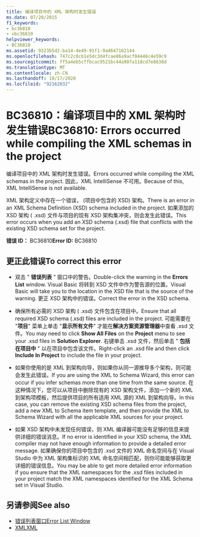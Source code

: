 ```yaml
---
title: 编译项目中的 XML 架构时发生错误
ms.date: 07/20/2015
f1_keywords:
- bc36810
- vbc36810
helpviewer_keywords:
- BC36810
ms.assetid: 9323b5d2-ba14-4e49-91f1-9ad647162144
ms.openlocfilehash: 747c2c8cb1e5dc3d4fcae86a9acf84446c4e59c9
ms.sourcegitcommit: ff5a4eb5cffbcac9521bc44a907a118cd7e8638d
ms.translationtype: MT
ms.contentlocale: zh-CN
ms.lasthandoff: 10/17/2020
ms.locfileid: "92162032"
---
```

# <a name="bc36810-errors-occurred-while-compiling-the-xml-schemas-in-the-project"></a><span data-ttu-id="a89c3-102">BC36810：编译项目中的 XML 架构时发生错误</span><span class="sxs-lookup"><span data-stu-id="a89c3-102">BC36810: Errors occurred while compiling the XML schemas in the project</span></span>

<span data-ttu-id="a89c3-103">编译项目中的 XML 架构时发生错误。</span><span class="sxs-lookup"><span data-stu-id="a89c3-103">Errors occurred while compiling the XML schemas in the project.</span></span> <span data-ttu-id="a89c3-104">因此，XML IntelliSense 不可用。</span><span class="sxs-lookup"><span data-stu-id="a89c3-104">Because of this, XML IntelliSense is not available.</span></span>

 <span data-ttu-id="a89c3-105">XML 架构定义中存在一个错误， (项目中包含的 XSD) 架构。</span><span class="sxs-lookup"><span data-stu-id="a89c3-105">There is an error in an XML Schema Definition (XSD) schema included in the project.</span></span> <span data-ttu-id="a89c3-106">如果添加的 XSD 架构 ( .xsd) 文件与项目的现有 XSD 架构集冲突，则会发生此错误。</span><span class="sxs-lookup"><span data-stu-id="a89c3-106">This error occurs when you add an XSD schema (.xsd) file that conflicts with the existing XSD schema set for the project.</span></span>

 <span data-ttu-id="a89c3-107">**错误 ID：** BC36810</span><span class="sxs-lookup"><span data-stu-id="a89c3-107">**Error ID:** BC36810</span></span>

## <a name="to-correct-this-error"></a><span data-ttu-id="a89c3-108">更正此错误</span><span class="sxs-lookup"><span data-stu-id="a89c3-108">To correct this error</span></span>

- <span data-ttu-id="a89c3-109">双击 " **错误列表** " 窗口中的警告。</span><span class="sxs-lookup"><span data-stu-id="a89c3-109">Double-click the warning in the **Errors List** window.</span></span> <span data-ttu-id="a89c3-110">Visual Basic 将转到 XSD 文件中作为警告源的位置。</span><span class="sxs-lookup"><span data-stu-id="a89c3-110">Visual Basic will take you to the location in the XSD file that is the source of the warning.</span></span> <span data-ttu-id="a89c3-111">更正 XSD 架构中的错误。</span><span class="sxs-lookup"><span data-stu-id="a89c3-111">Correct the error in the XSD schema.</span></span>

- <span data-ttu-id="a89c3-112">确保所有必需的 XSD 架构 ( .xsd) 文件包含在项目中。</span><span class="sxs-lookup"><span data-stu-id="a89c3-112">Ensure that all required XSD schema (.xsd) files are included in the project.</span></span> <span data-ttu-id="a89c3-113">可能需要在 "**项目**" 菜单上单击 "**显示所有文件**" 才能在**解决方案资源管理器**中查看 .xsd 文件。</span><span class="sxs-lookup"><span data-stu-id="a89c3-113">You may need to click **Show All Files** on the **Project** menu to see your .xsd files in **Solution Explorer**.</span></span> <span data-ttu-id="a89c3-114">右键单击 .xsd 文件，然后单击 " **包括在项目中** " 以在项目中包含该文件。</span><span class="sxs-lookup"><span data-stu-id="a89c3-114">Right-click an .xsd file and then click **Include In Project** to include the file in your project.</span></span>

- <span data-ttu-id="a89c3-115">如果你使用的是 XML 到架构向导，则如果你从同一源推导多个架构，则可能会发生此错误。</span><span class="sxs-lookup"><span data-stu-id="a89c3-115">If you are using the XML to Schema Wizard, this error can occur if you infer schemas more than one time from the same source.</span></span> <span data-ttu-id="a89c3-116">在这种情况下，您可以从项目中删除现有的 XSD 架构文件，添加一个新的 XML 到架构项模板，然后提供项目的所有适用 XML 源的 XML 到架构向导。</span><span class="sxs-lookup"><span data-stu-id="a89c3-116">In this case, you can remove the existing XSD schema files from the project, add a new XML to Schema item template, and then provide the XML to Schema Wizard with all the applicable XML sources for your project.</span></span>

- <span data-ttu-id="a89c3-117">如果 XSD 架构中未发现任何错误，则 XML 编译器可能没有足够的信息来提供详细的错误消息。</span><span class="sxs-lookup"><span data-stu-id="a89c3-117">If no error is identified in your XSD schema, the XML compiler may not have enough information to provide a detailed error message.</span></span> <span data-ttu-id="a89c3-118">如果确保你的项目中包含的 .xsd 文件的 XML 命名空间与在 Visual Studio 中为 XML 架构集标识的 XML 命名空间相匹配，则你可能能够获取更详细的错误信息。</span><span class="sxs-lookup"><span data-stu-id="a89c3-118">You may be able to get more detailed error information if you ensure that the XML namespaces for the .xsd files included in your project match the XML namespaces identified for the XML Schema set in Visual Studio.</span></span>

## <a name="see-also"></a><span data-ttu-id="a89c3-119">另请参阅</span><span class="sxs-lookup"><span data-stu-id="a89c3-119">See also</span></span>

- [<span data-ttu-id="a89c3-120">错误列表窗口</span><span class="sxs-lookup"><span data-stu-id="a89c3-120">Error List Window</span></span>](/visualstudio/ide/reference/error-list-window)
- [<span data-ttu-id="a89c3-121">XML</span><span class="sxs-lookup"><span data-stu-id="a89c3-121">XML</span></span>](../../programming-guide/language-features/xml/index.md)

